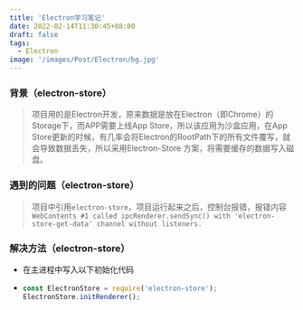 ```yaml
---
title: 'Electron学习笔记'
date: 2022-02-14T11:30:45+08:00
draft: false
tags:
  - Electron
image: '/images/Post/Electron/bg.jpg'
---
```


<!--more-->
### 背景（electron-store）
> 项目用的是Electron开发，原来数据是放在Electron（即Chrome）的Storage下，而APP需要上线App Store，所以该应用为沙盒应用，在App Store更新的时候，有几率会将Electron的RootPath下的所有文件覆写，就会导致数据丢失，所以采用Electron-Store 方案，将需要缓存的数据写入磁盘。
### 遇到的问题（electron-store）
> 项目中引用`electron-store`，项目运行起来之后，控制台报错，报错内容`WebContents #1 called ipcRenderer.sendSync() with 'electron-store-get-data' channel without listeners.`

### 解决方法（electron-store）

- 在主进程中写入以下初始化代码
- ```javascript
  const ElectronStore = require('electron-store');
  ElectronStore.initRenderer();
  ```
